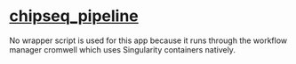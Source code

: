 # [chipseq_pipeline](https://hpc.nih.gov/apps/chipseq_pipeline.html)

No wrapper script is used for this app because it runs through the workflow manager cromwell which uses Singularity containers natively.
